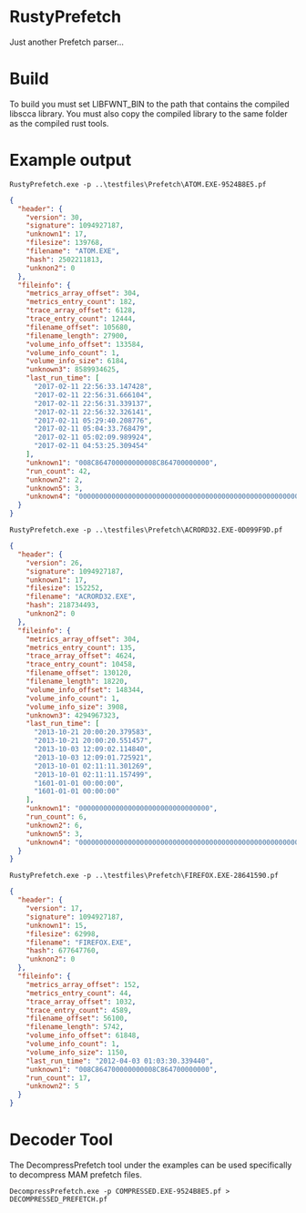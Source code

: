 # RustyPrefetch
Just another Prefetch parser...

# Build
To build you must set LIBFWNT_BIN to the path that contains the compiled libscca library. You must also copy the compiled library to the same folder as the compiled rust tools.

# Example output
```RustyPrefetch.exe -p ..\testfiles\Prefetch\ATOM.EXE-9524B8E5.pf```

```json
{
  "header": {
    "version": 30,
    "signature": 1094927187,
    "unknown1": 17,
    "filesize": 139768,
    "filename": "ATOM.EXE",
    "hash": 2502211813,
    "unknon2": 0
  },
  "fileinfo": {
    "metrics_array_offset": 304,
    "metrics_entry_count": 182,
    "trace_array_offset": 6128,
    "trace_entry_count": 12444,
    "filename_offset": 105680,
    "filename_length": 27900,
    "volume_info_offset": 133584,
    "volume_info_count": 1,
    "volume_info_size": 6184,
    "unknown3": 8589934625,
    "last_run_time": [
      "2017-02-11 22:56:33.147428",
      "2017-02-11 22:56:31.666104",
      "2017-02-11 22:56:31.339137",
      "2017-02-11 22:56:32.326141",
      "2017-02-11 05:29:40.208776",
      "2017-02-11 05:04:33.768479",
      "2017-02-11 05:02:09.989924",
      "2017-02-11 04:53:25.309454"
    ],
    "unknown1": "008C864700000000008C864700000000",
    "run_count": 42,
    "unknown2": 2,
    "unknown5": 3,
    "unknown4": "00000000000000000000000000000000000000000000000000000000000000000000000000000000000000000000000000000000000000000000000000000000000000000000000000000000000000000000000000000000"
  }
}
```

```RustyPrefetch.exe -p ..\testfiles\Prefetch\ACRORD32.EXE-0D099F9D.pf```
```json
{
  "header": {
    "version": 26,
    "signature": 1094927187,
    "unknown1": 17,
    "filesize": 152252,
    "filename": "ACRORD32.EXE",
    "hash": 218734493,
    "unknon2": 0
  },
  "fileinfo": {
    "metrics_array_offset": 304,
    "metrics_entry_count": 135,
    "trace_array_offset": 4624,
    "trace_entry_count": 10458,
    "filename_offset": 130120,
    "filename_length": 18220,
    "volume_info_offset": 148344,
    "volume_info_count": 1,
    "volume_info_size": 3908,
    "unknown3": 4294967323,
    "last_run_time": [
      "2013-10-21 20:00:20.379583",
      "2013-10-21 20:00:20.551457",
      "2013-10-03 12:09:02.114840",
      "2013-10-03 12:09:01.725921",
      "2013-10-01 02:11:11.301269",
      "2013-10-01 02:11:11.157499",
      "1601-01-01 00:00:00",
      "1601-01-01 00:00:00"
    ],
    "unknown1": "00000000000000000000000000000000",
    "run_count": 6,
    "unknown2": 6,
    "unknown5": 3,
    "unknown4": "00000000000000000000000000000000000000000000000000000000000000000000000000000000000000000000000000000000000000000000000000000000000000000000000000000000000000000000000000000000"
  }
}
```

```RustyPrefetch.exe -p ..\testfiles\Prefetch\FIREFOX.EXE-28641590.pf```
```json
{
  "header": {
    "version": 17,
    "signature": 1094927187,
    "unknown1": 15,
    "filesize": 62998,
    "filename": "FIREFOX.EXE",
    "hash": 677647760,
    "unknon2": 0
  },
  "fileinfo": {
    "metrics_array_offset": 152,
    "metrics_entry_count": 44,
    "trace_array_offset": 1032,
    "trace_entry_count": 4589,
    "filename_offset": 56100,
    "filename_length": 5742,
    "volume_info_offset": 61848,
    "volume_info_count": 1,
    "volume_info_size": 1150,
    "last_run_time": "2012-04-03 01:03:30.339440",
    "unknown1": "008C864700000000008C864700000000",
    "run_count": 17,
    "unknown2": 5
  }
}
```

# Decoder Tool
The DecompressPrefetch tool under the examples can be used specifically to decompress MAM prefetch files.

```
DecompressPrefetch.exe -p COMPRESSED.EXE-9524B8E5.pf > DECOMPRESSED_PREFETCH.pf
```
